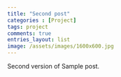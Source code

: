 ```yaml
---
title: "Second post"
categories : [Project]
tags: project
comments: true
entries_layout: list
image: /assets/images/1600x600.jpg
---
```


Second version of Sample post.
